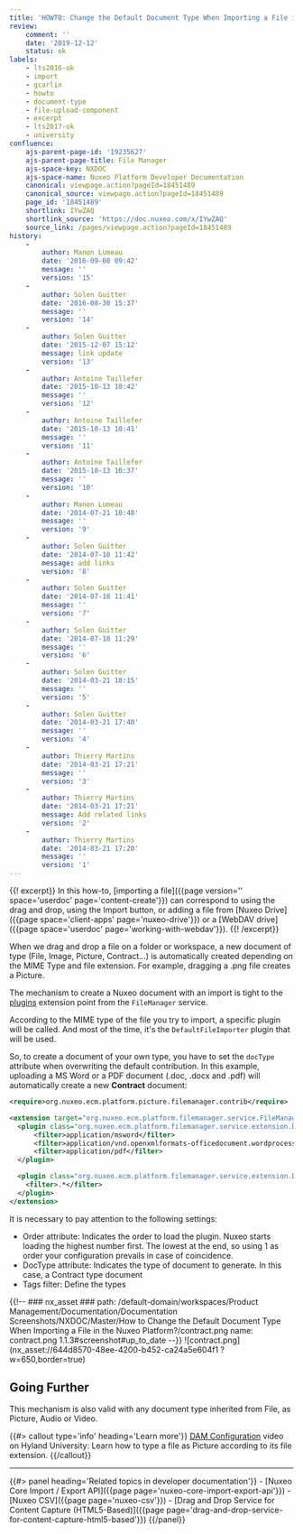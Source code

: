 ```yaml
---
title: 'HOWTO: Change the Default Document Type When Importing a File in the Nuxeo Platform?'
review:
    comment: ''
    date: '2019-12-12'
    status: ok
labels:
    - lts2016-ok
    - import
    - gcarlin
    - howto
    - document-type
    - file-upload-component
    - excerpt
    - lts2017-ok
    - university
confluence:
    ajs-parent-page-id: '19235627'
    ajs-parent-page-title: File Manager
    ajs-space-key: NXDOC
    ajs-space-name: Nuxeo Platform Developer Documentation
    canonical: viewpage.action?pageId=18451489
    canonical_source: viewpage.action?pageId=18451489
    page_id: '18451489'
    shortlink: IYwZAQ
    shortlink_source: 'https://doc.nuxeo.com/x/IYwZAQ'
    source_link: /pages/viewpage.action?pageId=18451489
history:
    -
        author: Manon Lumeau
        date: '2016-09-08 09:42'
        message: ''
        version: '15'
    -
        author: Solen Guitter
        date: '2016-08-30 15:37'
        message: ''
        version: '14'
    -
        author: Solen Guitter
        date: '2015-12-07 15:12'
        message: link update
        version: '13'
    -
        author: Antoine Taillefer
        date: '2015-10-13 10:42'
        message: ''
        version: '12'
    -
        author: Antoine Taillefer
        date: '2015-10-13 10:41'
        message: ''
        version: '11'
    -
        author: Antoine Taillefer
        date: '2015-10-13 10:37'
        message: ''
        version: '10'
    -
        author: Manon Lumeau
        date: '2014-07-21 10:48'
        message: ''
        version: '9'
    -
        author: Solen Guitter
        date: '2014-07-18 11:42'
        message: add links
        version: '8'
    -
        author: Solen Guitter
        date: '2014-07-18 11:41'
        message: ''
        version: '7'
    -
        author: Solen Guitter
        date: '2014-07-18 11:29'
        message: ''
        version: '6'
    -
        author: Solen Guitter
        date: '2014-03-21 18:15'
        message: ''
        version: '5'
    -
        author: Solen Guitter
        date: '2014-03-21 17:40'
        message: ''
        version: '4'
    -
        author: Thierry Martins
        date: '2014-03-21 17:21'
        message: ''
        version: '3'
    -
        author: Thierry Martins
        date: '2014-03-21 17:21'
        message: Add related links
        version: '2'
    -
        author: Thierry Martins
        date: '2014-03-21 17:20'
        message: ''
        version: '1'
---
```


{{! excerpt}}
In this how-to, [importing a file]({{page version='' space='userdoc' page='content-create'}}) can correspond to using the drag and drop, using the Import button, or adding a file from [Nuxeo Drive]({{page space='client-apps' page='nuxeo-drive'}}) or a [WebDAV drive]({{page space='userdoc' page='working-with-webdav'}}).
{{! /excerpt}}

When we drag and drop a file on a folder or workspace, a new document of type (File, Image, Picture, Contract...) is automatically created depending on the MIME Type and file extension. For example, dragging a .png file creates a Picture.

The mechanism to create a Nuxeo document with an import is tight to the [plugins](http://explorer.nuxeo.org/nuxeo/site/distribution/latest/viewExtensionPoint/org.nuxeo.ecm.platform.filemanager.service.FileManagerService--plugins) extension point from the `FileManager` service.

According to the MIME type of the file you try to import, a specific plugin will be called. And most of the time, it's the `DefaultFileImporter` plugin that will be used.

So, to create a document of your own type, you have to set the `docType` attribute when overwriting the default contribution. In this example, uploading a MS Word or a PDF document (.doc, .docx and .pdf) will automatically create a new **Contract** document:

```xml
<require>org.nuxeo.ecm.platform.picture.filemanager.contrib</require>

<extension target="org.nuxeo.ecm.platform.filemanager.service.FileManagerService" point="plugins">
  <plugin class="org.nuxeo.ecm.platform.filemanager.service.extension.DefaultFileImporter" name="ContractImporter" order="1" docType="Contract">
      <filter>application/msword</filter>
      <filter>application/vnd.openxmlformats-officedocument.wordprocessingml.document</filter>
      <filter>application/pdf</filter>
  </plugin>

  <plugin class="org.nuxeo.ecm.platform.filemanager.service.extension.DefaultFileImporter" name="DefaultFileImporter" order="100">
    <filter>.*</filter>
  </plugin>
</extension>
```

It is necessary to pay attention to the following settings:

- Order attribute: Indicates the order to load the plugin. Nuxeo starts loading the highest number first. The lowest at the end, so using 1 as order your configuration prevails in case of coincidence.
- DocType attribute: Indicates the type of document to generate. In this case, a Contract type document
- Tags filter: Define the types

{{!--     ### nx_asset ###
    path: /default-domain/workspaces/Product Management/Documentation/Documentation Screenshots/NXDOC/Master/How to Change the Default Document Type When Importing a File in the Nuxeo Platform?/contract.png
    name: contract.png
    1.1.3#screenshot#up_to_date
--}}
![contract.png](nx_asset://644d8570-48ee-4200-b452-ca24a5e604f1 ?w=650,border=true)

## Going Further

This mechanism is also valid with any document type inherited from File, as Picture, Audio or Video.

{{#> callout type='info' heading='Learn more'}}
[DAM Configuration](https://university.hyland.com/courses/e4031) video on Hyland University: Learn how to type a file as Picture according to its file extension.
{{/callout}}

* * *

<div class="row" data-equalizer data-equalize-on="medium">
<div class="column medium-6">
{{#> panel heading='Related topics in developer documentation'}}
- [Nuxeo Core Import / Export API]({{page page='nuxeo-core-import-export-api'}})
- [Nuxeo CSV]({{page page='nuxeo-csv'}})
- [Drag and Drop Service for Content Capture (HTML5-Based)]({{page page='drag-and-drop-service-for-content-capture-html5-based'}})
{{/panel}}
</div>
<div class="column medium-6">
&nbsp;
</div>
</div>
